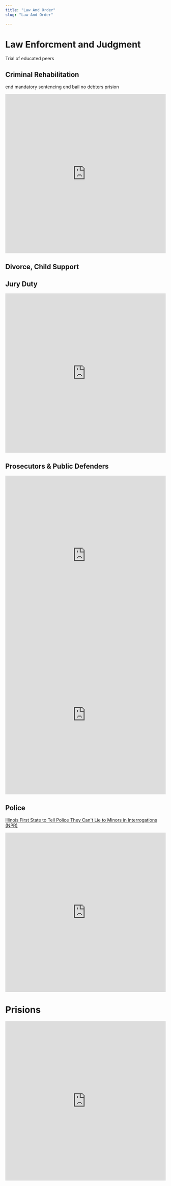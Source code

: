 ```yaml
---
title: "Law And Order"
slug: "Law And Order"

---
```


# Law Enforcment and Judgment

Trial of educated peers

## Criminal Rehabilitation

end mandatory sentencing
end bail
no debters prision



<iframe width="100%" height="500" src="https://www.youtube.com/embed/pDVmldTurqk" frameborder="0" allow="accelerometer; autoplay; clipboard-write; encrypted-media; gyroscope; picture-in-picture" allowfullscreen></iframe>

## Divorce, Child Support

## Jury Duty

<iframe width="100%" height="500" src="https://www.youtube.com/embed/1f2iawp0y5Y" frameborder="0" allow="accelerometer; autoplay; clipboard-write; encrypted-media; gyroscope; picture-in-picture" allowfullscreen></iframe>



## Prosecutors & Public Defenders

<iframe width="100%" height="500" src="https://www.youtube.com/embed/ET_b78GSBUs" frameborder="0" allow="accelerometer; autoplay; clipboard-write; encrypted-media; gyroscope; picture-in-picture" allowfullscreen></iframe>



<iframe width="100%" height="500" src="https://www.youtube.com/embed/USkEzLuzmZ4" frameborder="0" allow="accelerometer; autoplay; clipboard-write; encrypted-media; gyroscope; picture-in-picture" allowfullscreen></iframe>

## Police

[Illinois First State to Tell Police They Can't Lie to Minors in Interrogations (NPR)](https://www.npr.org/2021/07/16/1016710927/illinois-is-the-first-state-to-tell-police-they-cant-lie-to-minors-in-interrogat)

<iframe width="100%" height="500" src="https://www.youtube.com/embed/v_kak7kAdNw" frameborder="0" allow="accelerometer; autoplay; clipboard-write; encrypted-media; gyroscope; picture-in-picture" allowfullscreen></iframe>

# Prisions

<iframe width="100%" height="500" src="https://www.youtube.com/embed/6fiRDJLjL94?list=WL" title="YouTube video player" frameborder="0" allow="accelerometer; autoplay; clipboard-write; encrypted-media; gyroscope; picture-in-picture" allowfullscreen></iframe>

